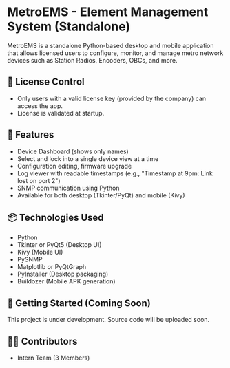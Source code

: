 # MetroEMS - Element Management System (Standalone)

MetroEMS is a standalone Python-based desktop and mobile application that allows licensed users to configure, monitor, and manage metro network devices such as Station Radios, Encoders, OBCs, and more.

## 🔐 License Control
- Only users with a valid license key (provided by the company) can access the app.
- License is validated at startup.

## 🎯 Features
- Device Dashboard (shows only names)
- Select and lock into a single device view at a time
- Configuration editing, firmware upgrade
- Log viewer with readable timestamps (e.g., "Timestamp at 9pm: Link lost on port 2")
- SNMP communication using Python
- Available for both desktop (Tkinter/PyQt) and mobile (Kivy)

## 📦 Technologies Used
- Python
- Tkinter or PyQt5 (Desktop UI)
- Kivy (Mobile UI)
- PySNMP
- Matplotlib or PyQtGraph
- PyInstaller (Desktop packaging)
- Buildozer (Mobile APK generation)

## 🚀 Getting Started (Coming Soon)
This project is under development. Source code will be uploaded soon.

## 👨‍💻 Contributors
- Intern Team (3 Members)
